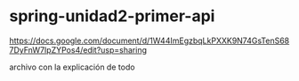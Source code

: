 # spring-unidad2-primer-api

https://docs.google.com/document/d/1W44ImEgzbqLkPXXK9N74GsTenS687DyFnW7IpZYPos4/edit?usp=sharing

archivo con la explicación de todo

